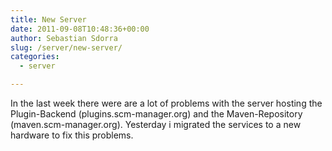 ```yaml
---
title: New Server
date: 2011-09-08T10:48:36+00:00
author: Sebastian Sdorra
slug: /server/new-server/
categories:
  - server

---
```

In the last week there were are a lot of problems with the server hosting the Plugin-Backend (plugins.scm-manager.org) and the Maven-Repository (maven.scm-manager.org). Yesterday i migrated the services to a new hardware to fix this problems.

